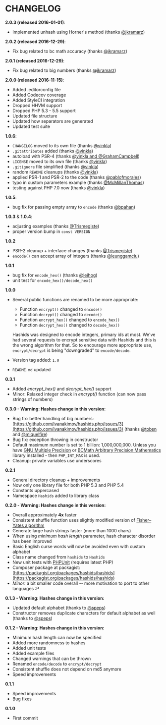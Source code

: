 # CHANGELOG

**2.0.3 (released 2016-01-01)**:

- Implemented unhash using Horner's method (thanks [@jkramarz](https://github.com/ivanakimov/hashids.php/pull/80))

**2.0.2 (released 2016-12-29)**:

- Fix bug related to bc math accuracy (thanks [@jkramarz](https://github.com/ivanakimov/hashids.php/pull/79))

**2.0.1 (released 2016-12-29)**:

- Fix bug related to big numbers (thanks [@jkramarz](https://github.com/ivanakimov/hashids.php/pull/75))

**2.0.0 (released 2016-11-15)**:

- Added .editorconfig file
- Added Codecov coverage
- Added StyleCI integration
- Dropped HHVM support
- Dropped PHP 5.3 - 5.5 support
- Updated file structure
- Updated how separators are generated
- Updated test suite

**1.0.6**:

- `CHANGELOG` moved to its own file (thanks [@vinkla](https://github.com/ivanakimov/hashids.php/pull/41))
- `.gitattributes` added (thanks [@vinkla](https://github.com/ivanakimov/hashids.php/pull/40))
- autoload with PSR-4 (thanks [@vinkla and @GrahamCampbell](https://github.com/ivanakimov/hashids.php/pull/43))
- `LICENSE` moved to its own file (thanks [@vinkla](https://github.com/ivanakimov/hashids.php/pull/44))
- `.gitignore` file simplified (thanks [@vinkla](https://github.com/ivanakimov/hashids.php/pull/45))
- random `README` cleanups (thanks [@vinkla](https://github.com/ivanakimov/hashids.php/pull/46))
- applied PSR-1 and PSR-2 to the code (thanks [@pablofmorales](https://github.com/ivanakimov/hashids.php/pull/51))
- typo in custom parameters example (thanks [@McMillanThomas](https://github.com/ivanakimov/hashids.php/pull/52))
- testing against PHP 7.0 now (thanks [@vinkla](https://github.com/ivanakimov/hashids.php/pull/54))

**1.0.5**:

- bug fix for passing empty array to `encode` (thanks [@bpahan](https://github.com/ivanakimov/hashids.php/issues/32))

**1.0.3** & **1.0.4**:

- adjusting examples (thanks [@Trismegiste](https://github.com/ivanakimov/hashids.php/pull/28))
- proper version bump in `const VERSION`

**1.0.2**

- PSR-2 cleanup + interface changes (thanks [@Trismegiste](https://github.com/ivanakimov/hashids.php/pull/23))
- `encode()` can accept array of integers (thanks [@leunggamciu](https://github.com/ivanakimov/hashids.php/pull/24))

**1.0.1**

- bug fix for `encode_hex()` (thanks [@leihog](https://github.com/ivanakimov/hashids.php/pull/20))
- unit test for `encode_hex()/decode_hex()`

**1.0.0**

- Several public functions are renamed to be more appropriate:
    - Function `encrypt()` changed to `encode()`
    - Function `decrypt()` changed to `decode()`
    - Function `encrypt_hex()` changed to `encode_hex()`
    - Function `decrypt_hex()` changed to `decode_hex()`

    Hashids was designed to encode integers, primary ids at most. We've had several requests to encrypt sensitive data with Hashids and this is the wrong algorithm for that. So to encourage more appropriate use, `encrypt/decrypt` is being "downgraded" to `encode/decode`.

- Version tag added: `1.0`
- `README.md` updated

**0.3.1**

- Added *encrypt_hex()* and *decrypt_hex()* support
- Minor: Relaxed integer check in *encrypt()* function (can now pass strings of numbers)

**0.3.0 - Warning: Hashes change in this version:**

- Bug fix: better handling of big numbers: [https://github.com/ivanakimov/hashids.php/issues/3](https://github.com/ivanakimov/hashids.php/issues/3) (thanks [@tobsn](https://github.com/tobsn) and [@miquelfire](https://github.com/miquelfire))
- Bug fix: exception throwing in constructor
- Default maximum number is set to 1 billion: 1,000,000,000. Unless you have [GNU Multiple Precision](http://www.php.net/manual/en/book.gmp.php) or [BCMath Arbitrary Precision Mathematics](http://www.php.net/manual/en/book.bc.php) library installed - then `PHP_INT_MAX` is used.
- Cleanup: private variables use underscores

**0.2.1**

- General directory cleanup + improvements
- Now only one library file for both PHP 5.3 and PHP 5.4
- Constants uppercased
- Namespace `Hashids` added to library class

**0.2.0 - Warning: Hashes change in this version:**

- Overall approximately **4x** faster
- Consistent shuffle function uses slightly modified version of [Fisher–Yates algorithm](http://en.wikipedia.org/wiki/Fisher%E2%80%93Yates_shuffle#The_modern_algorithm)
- Generate large hash strings faster (more than 1000 chars)
- When using _minimum hash length_ parameter, hash character disorder has been improved
- Basic English curse words will now be avoided even with custom alphabet
- Class name changed from `hashids` to `Hashids`
- New unit tests with [PHPUnit](https://github.com/sebastianbergmann/phpunit/) (requires latest PHP)
- Composer package at packagist: [https://packagist.org/packages/hashids/hashids](https://packagist.org/packages/hashids/hashids)
- _Minor:_ a bit smaller code overall -- more motivation to port to other languages :P

**0.1.3 - Warning: Hashes change in this version:**

- Updated default alphabet (thanks to [@speps](https://github.com/speps))
- Constructor removes duplicate characters for default alphabet as well (thanks to [@speps](https://github.com/speps))

**0.1.2 - Warning: Hashes change in this version:**

- Minimum hash length can now be specified
- Added more randomness to hashes
- Added unit tests
- Added example files
- Changed warnings that can be thrown
- Renamed `encode/decode` to `encrypt/decrypt`
- Consistent shuffle does not depend on md5 anymore
- Speed improvements

**0.1.1**

- Speed improvements
- Bug fixes

**0.1.0**

- First commit
